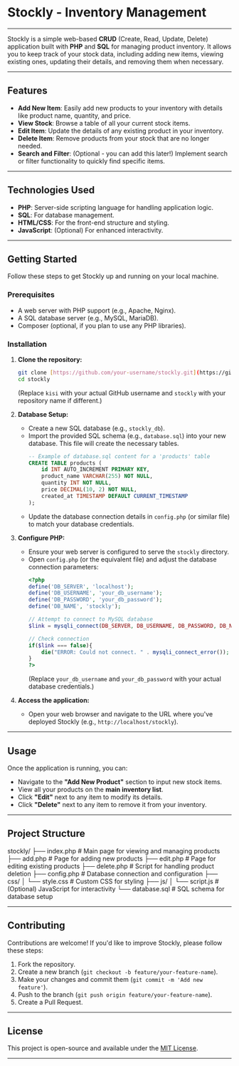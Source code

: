 # Stockly - Inventory Management

---

Stockly is a simple web-based **CRUD** (Create, Read, Update, Delete) application built with **PHP** and **SQL** for managing product inventory. It allows you to keep track of your stock data, including adding new items, viewing existing ones, updating their details, and removing them when necessary.

---

## Features

* **Add New Item**: Easily add new products to your inventory with details like product name, quantity, and price.
* **View Stock**: Browse a table of all your current stock items.
* **Edit Item**: Update the details of any existing product in your inventory.
* **Delete Item**: Remove products from your stock that are no longer needed.
* **Search and Filter**: (Optional - you can add this later!) Implement search or filter functionality to quickly find specific items.

---

## Technologies Used

* **PHP**: Server-side scripting language for handling application logic.
* **SQL**: For database management.
* **HTML/CSS**: For the front-end structure and styling.
* **JavaScript**: (Optional) For enhanced interactivity.

---

## Getting Started

Follow these steps to get Stockly up and running on your local machine.

### Prerequisites

* A web server with PHP support (e.g., Apache, Nginx).
* A SQL database server (e.g., MySQL, MariaDB).
* Composer (optional, if you plan to use any PHP libraries).

### Installation

1.  **Clone the repository:**
    ```bash
    git clone [https://github.com/your-username/stockly.git](https://github.com/your-username/stockly.git)
    cd stockly
    ```
    (Replace `kisi` with your actual GitHub username and `stockly` with your repository name if different.)

2.  **Database Setup:**
    * Create a new SQL database (e.g., `stockly_db`).
    * Import the provided SQL schema (e.g., `database.sql`) into your new database. This file will create the necessary tables.
        ```sql
        -- Example of database.sql content for a 'products' table
        CREATE TABLE products (
            id INT AUTO_INCREMENT PRIMARY KEY,
            product_name VARCHAR(255) NOT NULL,
            quantity INT NOT NULL,
            price DECIMAL(10, 2) NOT NULL,
            created_at TIMESTAMP DEFAULT CURRENT_TIMESTAMP
        );
        ```
    * Update the database connection details in `config.php` (or similar file) to match your database credentials.

3.  **Configure PHP:**
    * Ensure your web server is configured to serve the `stockly` directory.
    * Open `config.php` (or the equivalent file) and adjust the database connection parameters:
        ```php
        <?php
        define('DB_SERVER', 'localhost');
        define('DB_USERNAME', 'your_db_username');
        define('DB_PASSWORD', 'your_db_password');
        define('DB_NAME', 'stockly');

        // Attempt to connect to MySQL database
        $link = mysqli_connect(DB_SERVER, DB_USERNAME, DB_PASSWORD, DB_NAME);

        // Check connection
        if($link === false){
            die("ERROR: Could not connect. " . mysqli_connect_error());
        }
        ?>
        ```
        (Replace `your_db_username` and `your_db_password` with your actual database credentials.)

4.  **Access the application:**
    * Open your web browser and navigate to the URL where you've deployed Stockly (e.g., `http://localhost/stockly`).

---

## Usage

Once the application is running, you can:

* Navigate to the **"Add New Product"** section to input new stock items.
* View all your products on the **main inventory list**.
* Click **"Edit"** next to any item to modify its details.
* Click **"Delete"** next to any item to remove it from your inventory.

---

## Project Structure
stockly/
├── index.php             # Main page for viewing and managing products
├── add.php               # Page for adding new products
├── edit.php              # Page for editing existing products
├── delete.php            # Script for handling product deletion
├── config.php            # Database connection and configuration
├── css/
│   └── style.css         # Custom CSS for styling
├── js/
│   └── script.js         # (Optional) JavaScript for interactivity
└── database.sql          # SQL schema for database setup

---

## Contributing

Contributions are welcome! If you'd like to improve Stockly, please follow these steps:

1.  Fork the repository.
2.  Create a new branch (`git checkout -b feature/your-feature-name`).
3.  Make your changes and commit them (`git commit -m 'Add new feature'`).
4.  Push to the branch (`git push origin feature/your-feature-name`).
5.  Create a Pull Request.

---

## License

This project is open-source and available under the [MIT License](LICENSE).

---
